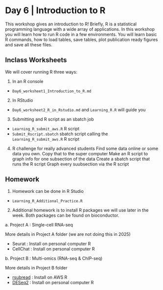 # Day 6 | Introduction to R

This workshop gives an introduction to R! Briefly, R is a statistical programming language with a wide array of applications. In this workshop you will learn how to run R code in a few environments. You will learn basic R commands, how to load tables, save tables, plot publication ready figures and save all these files.

## Inclass Worksheets

We will cover running R three ways:

1. In an R console

- `Day6_worksheet1_Introduction_to_R.md`  

2. In RStudio 

- `Day6_worksheet2_R_in_Rstudio.md` and `Learning_R.R` will guide you

3. Submitting and R script as an sbatch job

- `Learning_R_submit_aws.R` R script
- `Submit_Rscript.sbatch` sbatch script calling the `Learning_R_submit_aws.R` R script

4. R challenge for really advanced students
   Find some data online or some data you own.
   Copy that to the super computer
   Make an R script to graph info for one subsection of the data
   Create a sbatch script that runs the R script
   Graph every suubsection via the R script
   

## Homework

1. Homework can be done in R Studio

- `Learning_R_Additional_Practice.R`

2. Additional homework is to install R packages we will use later in the week. Both packages can be found on bioconductor.

a. Project A : Single-cell RNA-seq

More details in Project A folder (we are not doing this in 2025)

- Seurat : Install on personal computer R
- CellChat : Install on	personal computer R

b. Project B : Multi-omics (RNA-seq & ChIP-seq)

More details in Project B folder

- [rsubread](https://bioconductor.org/packages/release/bioc/html/Rsubread.html) : Install on AWS R
- [DESeq2](https://bioconductor.org/packages/release/bioc/html/DESeq2.html) : Install on personal computer R

